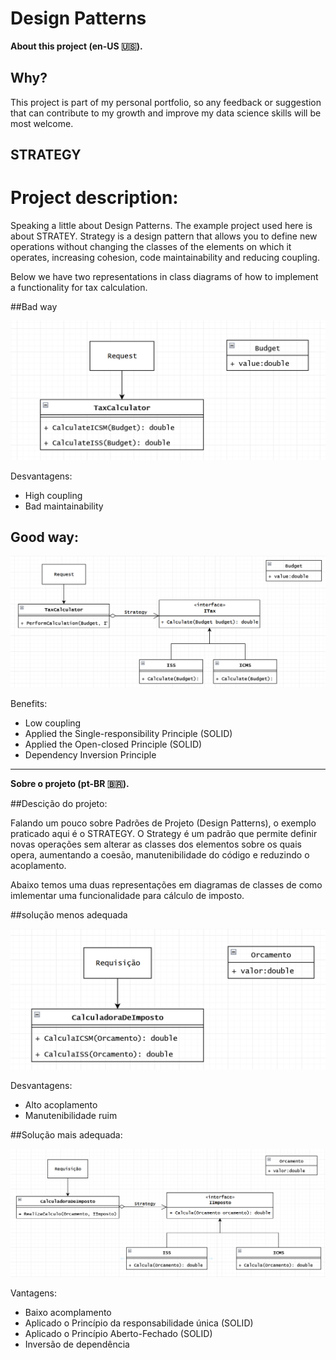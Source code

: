 # Design Patterns 

**About this project (en-US 🇺🇸).**

## Why?

This project is part of my personal portfolio, so any feedback or suggestion that can contribute to my growth and improve my data science skills will be most welcome.

## STRATEGY
# Project description:

Speaking a little about Design Patterns. The example project used here is about STRATEY.
Strategy is a design pattern that allows you to define new operations without changing the classes of the elements on which it operates, increasing cohesion, code maintainability and reducing coupling.

Below we have two representations in class diagrams of how to implement a functionality for tax calculation.

##Bad way

![Preview-Screens](ImageAsset/BadWayEn.png)

Desvantagens:
- High coupling
- Bad maintainability

## Good way:

![Preview-Screens](ImageAsset/GoodWayEn.png)

Benefits:

- Low coupling
- Applied the Single-responsibility Principle (SOLID)
- Applied the Open-closed Principle (SOLID)
- Dependency Inversion Principle

--------------------------------------------------------------------------------------------------------------------------------------------------------------------------------
**Sobre o projeto (pt-BR 🇧🇷).**

##Descição do projeto:

Falando um pouco sobre Padrões de Projeto (Design Patterns), o exemplo praticado aqui é o STRATEGY.
O Strategy é um padrão que permite definir novas operações sem alterar as classes dos elementos sobre os quais opera, aumentando a coesão, manutenibilidade do código e reduzindo o acoplamento.

Abaixo temos uma duas representações em diagramas de classes de como imlementar uma funcionalidade para cálculo de imposto.

##solução menos adequada

![Preview-Screens](ImageAsset/BadWayBr.png)

Desvantagens:
- Alto acoplamento
- Manutenibilidade ruim

##Solução mais adequada:

![Preview-Screens](ImageAsset/GoodWayBr.png)

Vantagens:

- Baixo acomplamento
- Aplicado o Princípio da responsabilidade única (SOLID)
- Aplicado o Princípio Aberto-Fechado (SOLID)
- Inversão de dependência
